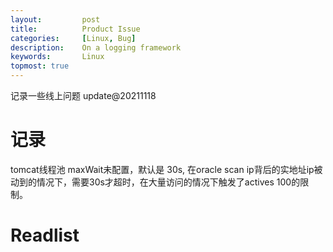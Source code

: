 ```yaml
---
layout:     	post
title:      	Product Issue
categories: 	[Linux, Bug]
description:    On a logging framework
keywords: 		Linux
topmost: true
---
```


记录一些线上问题 update@20211118

# 记录

tomcat线程池 maxWait未配置，默认是 30s, 在oracle scan ip背后的实地址ip被动到的情况下，需要30s才超时，在大量访问的情况下触发了actives 100的限制。

# Readlist



